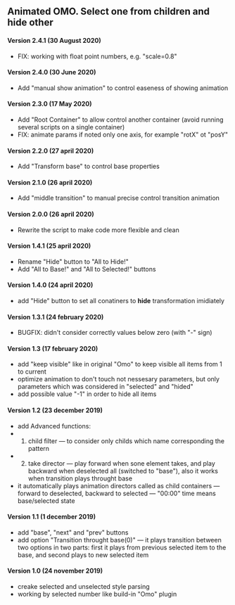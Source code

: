 ## Animated OMO. Select one from children and hide other

#### Version 2.4.1 (30 August 2020)
* FIX: working with float point numbers, e.g. "scale=0.8"

#### Version 2.4.0 (30 June 2020)
* Add "manual show animation" to control easeness of showing animation

#### Version 2.3.0 (17 May 2020)
* Add "Root Container" to allow control another container (avoid running several scripts on a single container)
* FIX: animate params if noted only one axis, for example "rotX" ot "posY"

#### Version 2.2.0 (27 april 2020)
* Add "Transform base" to control base properties

#### Version 2.1.0 (26 april 2020)
* Add "middle transition" to manual precise control transition animation

#### Version 2.0.0 (26 april 2020)
* Rewrite the script to make code more flexible and clean

#### Version 1.4.1 (25 april 2020)
* Rename "Hide" button to "All to Hide!"
* Add "All to Base!" and "All to Selected!" buttons

#### Version 1.4.0 (24 april 2020)
* add "Hide" button to set all conatiners to __hide__ transformation imidiately

#### Version 1.3.1 (24 february 2020)
* BUGFIX: didn't consider correctly values below zero (with "-" sign)

#### Version 1.3 (17 february 2020)
* add "keep visible" like in original "Omo" to keep visible all items from 1 to current
* optimize animation to don't touch not nessesary parameters, but only parameters which was considered in "selected" and "hided"
* add possible value "-1" in order to hide all items

#### Version 1.2 (23 december 2019)
* add Advanced functions: 
* 1) child filter — to consider only childs which name corresponding the pattern
* 2) take director — play forward when sone element takes, and play backward when deselected all (switched to "base"), also it works when transition plays throught base
* it automatically plays animation directors called as child containers — forward to deselected, backward to selected — "00:00" time means base/selected state

#### Version 1.1 (1 december 2019)
* add "base", "next" and "prev" buttons
* add option "Transition throught base(0)" — it plays transition between two options in two parts: first it plays from previous selected item to the base, and second plays to new selected item

#### Version 1.0 (24 november 2019)
* creake selected and unselected style parsing
* working by selected number like build-in "Omo" plugin
